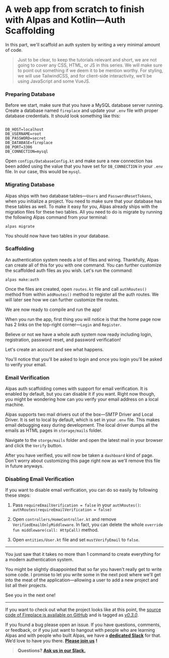 # A web app from scratch to finish with Alpas and Kotlin—Auth Scaffolding

In this part, we'll scaffold an auth system by writing a very minimal amount of code.

> Just to be clear, to keep the tutorials relevant and short, we are not going to cover any CSS, HTML, or JS in
>this series. We will make sure to point out something if we deem it to be mention worthy. For styling, we
>will use TailwindCSS, and for client-side interactivity, we’ll be using JavaScript and some VueJS.

### Preparing Database 

Before we start, make sure
that you have a MySQL database server running. Create a database named `fireplace` and update your `.env` file
with proper database credentials. It should look something like this:

```

DB_HOST=localhost
DB_USERNAME=root
DB_PASSWORD=secret
DB_DATABASE=fireplace
DB_PORT=3306
DB_CONNECTION=mysql

``` 

Open `configs/DatabaseConfig.kt` and make sure a new connection has been added using the value that
you have set for `DB_CONNECTION` in your `.env` file. In our case, this would be `mysql`.

### Migrating Database

Alpas ships with two database tables—`Users` and `PasswordResetTokens`, when you initialize a project. You need
to make sure that your database has these tables as well. To make it easy for you, Alpas already ships with the
migration files for these two tables. All you need to do is migrate by running the following Alpas command
from your terminal:

`alpas migrate`

You should now have two tables in your database.

### Scaffolding

An authentication system needs a lot of files and wiring. Thankfully, Alpas can create all of this for you with
one command. You can further customize the scaffolded auth files as you wish. Let's run the command:

`alpas make:auth`

Once the files are created, open `routes.kt` file and call `authRoutes()` method from within `addRoutes()`
method to register all the auth routes. We will later see how we can further customize the routes.

We are now ready to compile and run the app!

When you run the app, first thing you will notice is that the home page now has 2 links on
the top-right corner—`Login` and `Register`.

Believe or not we have a whole auth system now ready including login, registration, password reset, and password
verification!

Let's create an account and see what happens.

You'll notice that you'll be asked to login and once you login you'll be asked to verify your email.

### Email Verification

Alpas auth scaffolding comes with support for email verification. It is enabled by default, but you
can disable it if you want. Right now though, you might be wondering how can you verify your email
address on a local machine.

Alpas supports two mail drivers out of the box—SMTP Driver and Local Driver. It is set to local by default, which
is set in your `.env` file. This makes email debugging easy during development. The local driver dumps all the
emails as HTML pages in `storage/mails` folder.

Navigate to the `storge/mails` folder and open the latest mail in your browser and click the `Verify` button.

After you have verified, you will now be taken a `dashboard` kind of page. Don't worry about customizing
this page right now as we'll remove this file in future anyways.

### Disabling Email Verification

If you want to disable email verification, you can do so easily by following these steps:

1. Pass `requireEmailVerification = false` in your `authRoutes()`:
`authRoutes(requireEmailVerification = false)`

2. Open `controllers/HomeController.kt` and remove `VerifiedEmailOnlyMiddleware`. In fact, you can delete the whole
`override fun middleware(call: HttpCall)` method.

3. Open `entities/User.kt` file and set `mustVerifyEmail` to `false`.

---

You just saw that it takes no more than 1 command to create everything for a modern authentication system.

You might be slightly disappointed that so far you haven't really get to write some code. I promise to let
you write some in the next post where we'll get into the meat of the application—allowing a user to
add a new project and list all their projects.

See you in the next one!

---

If you want to check out what the project looks like at this point, the [source code of Fireplace is available on GitHub](https://github.com/alpas/fireplace/releases/tag/v0.3.0) and is tagged as [_v0.3.0_](https://github.com/alpas/fireplace/releases/tag/v0.3.0).

If you found a bug please open an issue. If you have questions, comments, or feedback, or if you just want to hangout with people who are learning Alpas and with people who built Alpas, we have a [**dedicated Slack**](https://join.slack.com/t/alpasdev/shared_invite/enQtODcwMjE1MzMxODQ3LTJjZWMzOWE5MzBlYzIzMWQ2MTcxN2M2YjU3MTQ5ZDE4NjBmYjY1YTljOGIwYmJmYWFlYjc4YTcwMDFmZDIzNDE) for that. We’d love to have you there. [**Please join us**][alpas-slack] **!**

> **Questions?** [**Ask us in our Slack.**][alpas-slack]

[alpas-slack]: https://join.slack.com/t/alpasdev/shared_invite/enQtODcwMjE1MzMxODQ3LTJjZWMzOWE5MzBlYzIzMWQ2MTcxN2M2YjU3MTQ5ZDE4NjBmYjY1YTljOGIwYmJmYWFlYjc4YTcwMDFmZDIzNDE 
